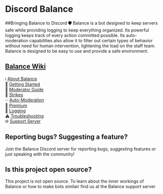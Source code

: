 # Discord Balance

##Bringing Balance to Discord 🛡️
Balance is a bot designed to keep servers safe while providing logging to keep everything organized. Its powerful logging keeps track of every action committed possible. Its auto-moderation capabilities also allow it to filter out certain types of behavior without need for human intervention, lightening the load on the staff team. Balance is designed to be easy to use and provide a safe environment.

## [Balance Wiki](https://github.com/qasmokes/balance/wiki)
ℹ [About Balance](https://github.com/qasmokes/balance/wiki/about)  
🔹 [Getting Started](https://github.com/qasmokes/balance/wiki/getting-started)  
🔨 [Moderator Guide](https://github.com/qasmokes/balance/wiki/guide)  
🚩 [Strikes](https://github.com/qasmokes/balance/wiki/strikes)  
💡 [Auto-Moderation](https://github.com/qasmokes/balance/wiki/automod)  
🔸 [Premium](https://github.com/qasmokes/balance/wiki/premium)  
📜 [Logging](https://github.com/qasmokes/balance/wiki/logging)  
⚠ [Troubleshooting](https://github.com/qasmokes/balance/wiki/troubleshooting)  
🌐 [Support Server](https://discord.gg/MwJfaKe)  


## Reporting bugs? Suggesting a feature?
Join the Balance Discord server for reporting bugs, suggesting features or just speaking with the community!


## Is this project open source?
This project is not open source. To learn about the inner workings of Balance or how to make bots similair find us at the Balance support server
